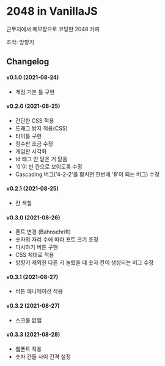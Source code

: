 # 2048 in VanillaJS

근무지에서 메모장으로 코딩한 2048 카피

조작: 방향키

## Changelog

#### v0.1.0 (2021-08-24)

- 게임 기본 틀 구현

#### v0.2.0 (2021-08-25)

- 간단한 CSS 적용
- 드래그 방지 적용(CSS)
- 타이틀 구현
- 점수판 조금 수정
- 게임판 시각화
- td 태그 안 닫은 거 닫음
- '0'이 빈 칸으로 보이도록 수정
- Cascading 버그('4-2-2'를 합치면 한번에 '8'이 되는 버그) 수정

#### v0.2.1 (2021-08-25)

- 칸 색칠

#### v0.3.0 (2021-08-26)

- 폰트 변경 (Bahnschrift)
- 숫자의 자리 수에 따라 포트 크기 조정
- 다시하기 버튼 구현
- CSS 제대로 적용
- 방향키 제외한 다른 키 눌렀을 때 숫자 칸이 생성되는 버그 수정

#### v0.3.1 (2021-08-27)

- 버튼 애니메이션 적용

#### v0.3.2 (2021-08-27)

- 스크롤 없앰

#### v0.3.3 (2021-08-28)

- 웹폰트 적용
- 숫자 칸들 사이 간격 설정